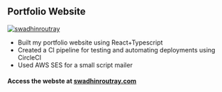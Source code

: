## Portfolio Website 

[![swadhinroutray](https://circleci.com/gh/swadhinroutray/portfolio.svg?style=svg)](https://app.circleci.com/pipelines/github/swadhinroutray/portfolio)

- Built my portfolio website using React+Typescript 
- Created a CI pipeline for testing and automating deployments using CircleCI
- Used AWS SES for a small script mailer 

#### Access the webste at [swadhinroutray.com](swadhinroutray.com)

